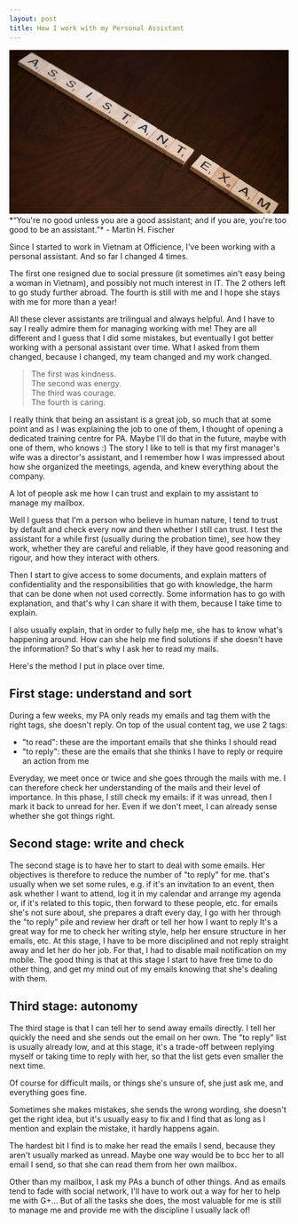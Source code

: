 ```yaml
---
layout: post 
title: How I work with my Personal Assistant
---
```

<img src="/images/fulls/michaelhavens_assistant.jpg" class="fit image" title='Photo credit: Michael Havens 2015'>
*“You're no good unless you are a good assistant; and if you are, you're too good to be an assistant.”*
 - Martin H. Fischer

Since I started to work in Vietnam at Officience, I've been working with a personal assistant. And so far I changed 4 times.

The first one resigned due to social pressure (it sometimes ain't easy being a woman in Vietnam), and possibly not much interest in IT. The 2 others left to go study further abroad. The fourth is still with me and I hope she stays with me for more than a year!

All these clever assistants are trilingual and always helpful. And I have to say I really admire them for managing working with me! They are all different and I guess that I did some mistakes, but eventually I got better working with a personal assistant over time. What I asked from them changed, because I changed, my team changed and my work changed.

> The first was kindness.<br/>
 The second was energy.<br/>
 The third was courage.<br/>
 The fourth is caring.

I really think that being an assistant is a great job, so much that at some point and as I was explaining the job to one of them, I thought of opening a dedicated training centre for PA. Maybe I'll do that in the future, maybe with one of them, who knows :) The story I like to tell is that my first manager's wife was a director's assistant, and I remember how I was impressed about how she organized the meetings, agenda, and knew everything about the company.

A lot of people ask me how I can trust and explain to my assistant to manage my mailbox.

Well I guess that I'm a person who believe in human nature, I tend to trust by default and check every now and then whether I still can trust. I test the assistant for a while first (usually during the probation time), see how they work, whether they are careful and reliable, if they have good reasoning and rigour, and how they interact with others.

Then I start to give access to some documents, and explain matters of confidentiality and the responsibilities that go with knowledge, the harm that can be done when not used correctly. Some information has to go with explanation, and that's why I can share it with them, because I take time to explain.

I also usually explain, that in order to fully help me, she has to know what's happening around. How can she help me find solutions if she doesn't have the information? So that's why I ask her to read my mails.

Here's the method I put in place over time.

## First stage: understand and sort

During a few weeks, my PA only reads my emails and tag them with the right tags, she doesn't reply.
On top of the usual content tag, we use 2 tags:

+ "to read": these are the important emails that she thinks I should read
+ "to reply": these are the emails that she thinks I have to reply or require an action from me

Everyday, we meet once or twice and she goes through the mails with me. I can therefore check her understanding of the mails and their level of importance.
In this phase, I still check my emails: if it was unread, then I mark it back to unread for her.
Even if we don't meet, I can already sense whether she got things right.

## Second stage: write and check

The second stage is to have her to start to deal with some emails. Her objectives is therefore to reduce the number of "to reply" for me.
that's usually when we set some rules, e.g. if it's an invitation to an event, then ask whether I want to attend, log it in my calendar and arrange my agenda or, if it's related to this topic, then forward to these people, etc.
for emails she's not sure about, she prepares a draft
every day, I go with her through the "to reply" pile and review her draft or tell her how I want to reply
It's a great way for me to check her writing style, help her ensure structure in her emails, etc.
At this stage, I have to be more disciplined and not reply straight away and let her do her job. For that, I had to disable mail notification on my mobile. The good thing is that at this stage I start to have free time to do other thing, and get my mind out of my emails knowing that she's dealing with them.

## Third stage: autonomy

The third stage is that I can tell her to send away emails directly. I tell her quickly the need and she sends out the email on her own.
The "to reply" list is usually already low, and at this stage, it's a trade-off between replying myself or taking time to reply with her, so that the list gets even smaller the next time.

Of course for difficult mails, or things she's unsure of, she just ask me, and everything goes fine.

Sometimes she makes mistakes, she sends the wrong wording, she doesn't get the right idea, but it's usually easy to fix and I find that as long as I mention and explain the mistake, it hardly happens again.

The hardest bit I find is to make her read the emails I send, because they aren't usually marked as unread. Maybe one way would be to bcc her to all email I send, so that she can read them from her own mailbox.

Other than my mailbox, I ask my PAs a bunch of other things. And as emails tend to fade with social network, I'll have to work out a way for her to help me with G+... But of all the tasks she does, the most valuable for me is still to manage me and provide me with the discipline I usually lack of!
